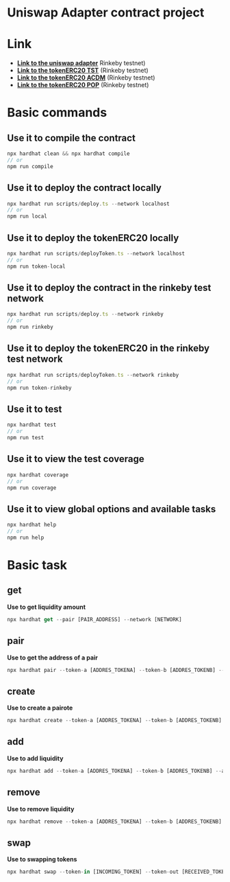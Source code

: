 # Uniswap Adapter contract project

# Link

- **[Link to the uniswap adapter](https://rinkeby.etherscan.io/address/0x0db677e78042C9085fA72D003B599ae823B4eFd8)** Rinkeby testnet)
- **[Link to the tokenERC20 TST](https://rinkeby.etherscan.io/address/0xBeBd29D3D052540F997fE1FC930EdD870C7F5E84)** (Rinkeby testnet)
- **[Link to the tokenERC20 ACDM](https://rinkeby.etherscan.io/address/0x6d5Aa83c4dD8b0A4B46fE6c81A97BC0A55DB0EF6)** (Rinkeby testnet)
- **[Link to the tokenERC20 POP](https://rinkeby.etherscan.io/address/0x809f13c8ED42E127BA7AE53EC40d640660CD7EED)** (Rinkeby testnet)

# Basic commands

## Use it to compile the contract

```TypeScript
npx hardhat clean && npx hardhat compile
// or
npm run compile
```

## Use it to deploy the contract locally

```TypeScript
npx hardhat run scripts/deploy.ts --network localhost
// or
npm run local
```

## Use it to deploy the tokenERC20 locally

```TypeScript
npx hardhat run scripts/deployToken.ts --network localhost
// or
npm run token-local
```

## Use it to deploy the contract in the rinkeby test network

```TypeScript
npx hardhat run scripts/deploy.ts --network rinkeby
// or
npm run rinkeby
```

## Use it to deploy the tokenERC20 in the rinkeby test network

```TypeScript
npx hardhat run scripts/deployToken.ts --network rinkeby
// or
npm run token-rinkeby
```

## Use it to test

```TypeScript
npx hardhat test
// or
npm run test
```

## Use it to view the test coverage

```TypeScript
npx hardhat coverage
// or
npm run coverage
```

## Use it to view global options and available tasks

```TypeScript
npx hardhat help
// or
npm run help
```

# Basic task

## get

**Use to get liquidity amount**

```TypeScript
npx hardhat get --pair [PAIR_ADDRESS] --network [NETWORK]
```

## pair

**Use to get the address of a pair**

```TypeScript
npx hardhat pair --token-a [ADDRES_TOKENA] --token-b [ADDRES_TOKENB] --network [NETWORK]
```

## create

**Use to create a pairote**

```TypeScript
npx hardhat create --token-a [ADDRES_TOKENA] --token-b [ADDRES_TOKENB] --network [NETWORK]
```

## add

**Use to add liquidity**

```TypeScript
npx hardhat add --token-a [ADDRES_TOKENA] --token-b [ADDRES_TOKENB] --amount-a [DESIRED_AMOUNTA] --amount-a [DESIRED_AMOUNTB] --network [NETWORK]
```

## remove

**Use to remove liquidity**

```TypeScript
npx hardhat remove --token-a [ADDRES_TOKENA] --token-b [ADDRES_TOKENB] --network [NETWORK]
```

## swap

**Use to swapping tokens**

```TypeScript
npx hardhat swap --token-in [INCOMING_TOKEN] --token-out [RECEIVED_TOKEN] --amount-in [INCOMING_AMOUNT] --network [NETWORK]
```
